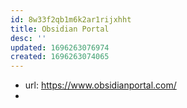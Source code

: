 ```yaml
---
id: 8w33f2qb1m6k2ar1rijxhht
title: Obsidian Portal
desc: ''
updated: 1696263076974
created: 1696263074065
---
```


- url: https://www.obsidianportal.com/
- 